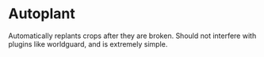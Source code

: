 # Autoplant
Automatically replants crops after they are broken. Should not interfere with plugins like worldguard, and is extremely simple. 